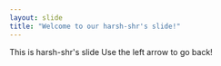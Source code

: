 ```yaml
---
layout: slide
title: "Welcome to our harsh-shr's slide!"
---
```

This is harsh-shr's slide
Use the left arrow to go back!
